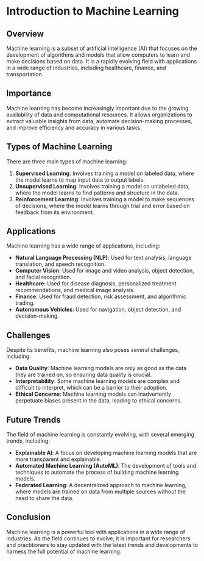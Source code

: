 # Introduction to Machine Learning

## Overview
Machine learning is a subset of artificial intelligence (AI) that focuses on the development of algorithms and models that allow computers to learn and make decisions based on data. It is a rapidly evolving field with applications in a wide range of industries, including healthcare, finance, and transportation.

## Importance
Machine learning has become increasingly important due to the growing availability of data and computational resources. It allows organizations to extract valuable insights from data, automate decision-making processes, and improve efficiency and accuracy in various tasks.

## Types of Machine Learning
There are three main types of machine learning:
1. **Supervised Learning**: Involves training a model on labeled data, where the model learns to map input data to output labels.
2. **Unsupervised Learning**: Involves training a model on unlabeled data, where the model learns to find patterns and structure in the data.
3. **Reinforcement Learning**: Involves training a model to make sequences of decisions, where the model learns through trial and error based on feedback from its environment.

## Applications
Machine learning has a wide range of applications, including:
- **Natural Language Processing (NLP)**: Used for text analysis, language translation, and speech recognition.
- **Computer Vision**: Used for image and video analysis, object detection, and facial recognition.
- **Healthcare**: Used for disease diagnosis, personalized treatment recommendations, and medical image analysis.
- **Finance**: Used for fraud detection, risk assessment, and algorithmic trading.
- **Autonomous Vehicles**: Used for navigation, object detection, and decision-making.

## Challenges
Despite its benefits, machine learning also poses several challenges, including:
- **Data Quality**: Machine learning models are only as good as the data they are trained on, so ensuring data quality is crucial.
- **Interpretability**: Some machine learning models are complex and difficult to interpret, which can be a barrier to their adoption.
- **Ethical Concerns**: Machine learning models can inadvertently perpetuate biases present in the data, leading to ethical concerns.

## Future Trends
The field of machine learning is constantly evolving, with several emerging trends, including:
- **Explainable AI**: A focus on developing machine learning models that are more transparent and explainable.
- **Automated Machine Learning (AutoML)**: The development of tools and techniques to automate the process of building machine learning models.
- **Federated Learning**: A decentralized approach to machine learning, where models are trained on data from multiple sources without the need to share the data.

## Conclusion
Machine learning is a powerful tool with applications in a wide range of industries. As the field continues to evolve, it is important for researchers and practitioners to stay updated with the latest trends and developments to harness the full potential of machine learning.


